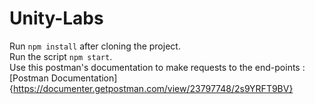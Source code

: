 # Unity-Labs
Run ```npm install``` after cloning the project.<br>
Run the script ```npm start```.<br>
Use this postman's documentation to make requests to the end-points :
[Postman Documentation]{https://documenter.getpostman.com/view/23797748/2s9YRFT9BV}
